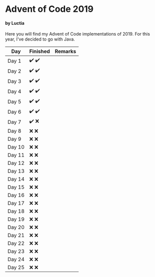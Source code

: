 # Advent of Code 2019
#### by Luctia

Here you will find my Advent of Code implementations of 2019. For this year, I've decided to go with Java.

| Day           | Finished                              | Remarks   |
| --------------|---------------------------------------| ----------|
| Day 1         | :heavy_check_mark: :heavy_check_mark: |           |
| Day 2         | :heavy_check_mark: :heavy_check_mark: |           |
| Day 3         | :heavy_check_mark: :heavy_check_mark: |           |
| Day 4         | :heavy_check_mark: :heavy_check_mark: |           |
| Day 5         | :heavy_check_mark: :heavy_check_mark: |           |
| Day 6         | :heavy_check_mark: :heavy_check_mark: |           |
| Day 7         | :heavy_check_mark: :x:                |           |
| Day 8         | :x: :x:                               |           |
| Day 9         | :x: :x:                               |           |
| Day 10        | :x: :x:                               |           |
| Day 11        | :x: :x:                               |           |
| Day 12        | :x: :x:                               |           |
| Day 13        | :x: :x:                               |           |
| Day 14        | :x: :x:                               |           |
| Day 15        | :x: :x:                               |           |
| Day 16        | :x: :x:                               |           |
| Day 17        | :x: :x:                               |           |
| Day 18        | :x: :x:                               |           |
| Day 19        | :x: :x:                               |           |
| Day 20        | :x: :x:                               |           |
| Day 21        | :x: :x:                               |           |
| Day 22        | :x: :x:                               |           |
| Day 23        | :x: :x:                               |           |
| Day 24        | :x: :x:                               |           |
| Day 25        | :x: :x:                               |           |